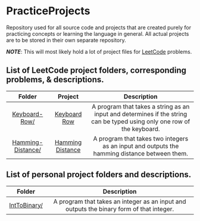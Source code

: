 # PracticeProjects

Repository used for all source code and projects that are created purely for practicing concepts or learning the language in general. All actual projects are to be stored in their own separate repository.

***NOTE***: This will most likely hold a lot of project files for [LeetCode](https://leetcode.com/) problems.

## List of LeetCode project folders, corresponding problems, & descriptions.

|                                            Folder                                            |                               Project                               |                                                       Description                                                       |
|:--------------------------------------------------------------------------------------------:|:-------------------------------------------------------------------:|:-----------------------------------------------------------------------------------------------------------------------:|
| [Keyboard-Row/](https://github.com/TheOdd/PracticeProjects/tree/master/Keyboard-Row/)        | [Keyboard Row](https://leetcode.com/problems/keyboard-row/)         | A program that takes a string as an input and determines if the string can be typed using only one row of the keyboard. |
| [Hamming-Distance/](https://github.com/TheOdd/PracticeProjects/tree/master/Hamming-Distance) | [Hamming Distance](https://leetcode.com/problems/hamming-distance/) | A program that takes two integers as an input and outputs the hamming distance between them.                            |

## List of personal project folders and descriptions.

|                                            Folder                                            |                                                       Description                                                       |
|:--------------------------------------------------------------------------------------------:|:-----------------------------------------------------------------------------------------------------------------------:|
| [IntToBinary/](https://github.com/TheOdd/PracticeProjects/tree/master/IntToBinary)           | A program that takes an integer as an input and outputs the binary form of that integer.                                |
